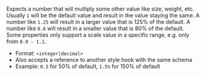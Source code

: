 Expects a number that will multiply some other value like size, weight, etc. Usually `1` will be the default value and result in the value staying the same. A number like `1.25` will result in a larger value that is 125% of the default. A number like `0.8` will result in a smaller value that is 80% of the default. Some properties only support a scale value in a specific range, e.g. only from `0.9 - 1.1`.

- Format: `<integer|decimal>`
- Also accepts a reference to another style hook with the same schema
- Example: `0.5` for 50% of default, `1.5%` for 150% of default
